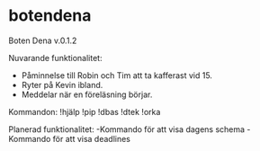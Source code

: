 # botendena
Boten Dena v.0.1.2 

Nuvarande funktionalitet: 
 - Påminnelse till Robin och Tim att ta kafferast vid 15. 
 - Ryter på Kevin ibland. 
 - Meddelar när en föreläsning börjar. 
 
 Kommandon: 
 !hjälp      !pip
 !dbas 
 !dtek 
 !orka 

 Planerad funktionalitet:
-Kommando för att visa dagens schema
-Kommando för att visa deadlines
